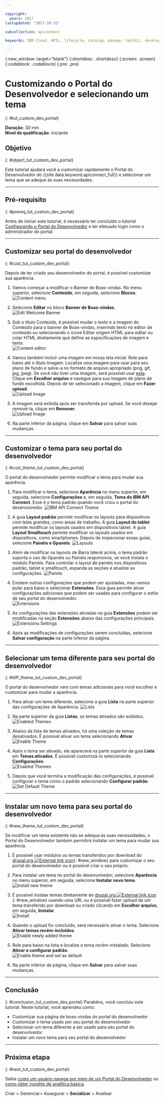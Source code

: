 ```yaml
---

copyright:
  years: 2017
lastupdated: "2017-10-31"

subcollection: apiconnect

keywords: IBM Cloud, APIs, lifecycle, catalog, manage, toolkit, develop, dev portal, tutorial

---
```


{:new_window: target="blank"}
{:shortdesc: .shortdesc}
{:screen: .screen}
{:codeblock: .codeblock}
{:pre: .pre}

# Customizando o Portal do Desenvolvedor e selecionando um tema
{: #tut_custom_dev_portal}

**Duração**: 30 min  
**Nível de qualificação**: iniciante  


## Objetivo
{: #object_tut_custom_dev_portal}

Este tutorial ajudará você a customizar rapidamente o Portal do Desenvolvedor do {{site.data.keyword.apiconnect_full}} e selecionar um tema que se adeque às suas necessidades.

---

## Pré-requisito
{: #prereq_tut_custom_dev_portal}

Antes de iniciar este tutorial, é necessário ter concluído o tutorial [Configurando o Portal do Desenvolvedor](/docs/services/apiconnect/tutorials?topic=apiconnect-tut_config_dev_portal) e ter efetuado login como o administrador do portal.

---

## Customizar seu portal do desenvolvedor
{: #cust_tut_custom_dev_portal}

Depois de ter criado seu desenvolvedor do portal, é possível customizar sua aparência.

1. Vamos começar a modificar o Banner de Boas-vindas. No menu superior, selecione **Conteúdo**, em seguida, selecione **Blocos**.  
  ![Content menu](images/31-content.png)

2. Selecione **Editar** no bloco **Banner de Boas-vindas**.  
  ![Edit Welcome Banner](images/32-edit.png)

3. Sob o título Conteúdo, é possível mudar o texto e a imagem do Conteúdo para o banner de Boas-vindas, inserindo texto no editor de conteúdo ou selecionando o ícone Editar origem HTML para editar ou colar HTML diretamente que define as especificações de imagem e texto.  
  ![Content editor](images/33-content.png) 

4. Vamos também incluir uma imagem em nossa tela inicial. Role para baixo até o título Imagem. Localize uma imagem para usar para seu plano de fundo e salve-a no formato de arquivo apropriado (png, gif, jpg, jpeg). Se você não tiver uma imagem, será possível usar [esta](images/Cloudy_Day.png). Clique em **Escolher arquivo** e navegue para sua imagem de plano de fundo escolhida. Depois de ter selecionado a imagem, clique em **Fazer upload**.  
  ![Upload Image](images/34-image.png)

5. A imagem será exibida após ser transferida por upload. Se você desejar removê-la, clique em **Remover**.  
  ![Upload Image](images/35-uploaded-image.png)
 
6. Na parte inferior da página, clique em **Salvar** para salvar suas mudanças.  
  
---

## Customizar o tema para seu portal do desenvolvedor
{: #cust_theme_tut_custom_dev_portal}

O portal do desenvolvedor permite modificar o tema para mudar sua aparência.

1. Para modificar o tema, selecione **Aparência** no menu superior, em seguida, selecione **Configurações** e, em seguida, **Tema do IBM API Connect**. Esse é o tema padrão quando você criou o portal do desenvolvedor.
![IBM API Connect Theme](images/41-APIC-theme.png) 


2. A guia **Layout padrão** permite modificar os layouts para dispositivos com telas grandes, como áreas de trabalho. A guia **Layout do tablet** permite modificar os layouts usados em dispositivos tablet. A guia **Layout Smalltouch** permite modificar os layouts usados em dispositivos, como smartphones. Depois de inspecionar essas guias, selecione **Painéis e Gpanels**.
  ![Layouts](images/42-layout.png)

3. Além de modificar os layouts de Barra lateral acima, o tema padrão suporta o uso de Gpanels ou Painéis responsivos, se você instala o módulo Painéis. Para controlar o layout de painéis nos dispositivos padrão, tablet e smalltouch, expanda as seções e atualize as configurações.
![Panels](images/43-panels.png) 

4. Existem outras configurações que podem ser ajustadas, mas vamos pular para baixo e selecionar **Extensões**. Essa guia permite ativar configurações adicionais que podem ser usadas para configurar o estilo de seu portal do desenvolvedor.  
  ![Extensions](images/44-extensions.png)

5. As configurações das extensões ativadas na guia **Extensões** podem ser modificadas na seção **Extensões** abaixo das configurações principais.     
  ![Extensions Settings](images/45-extension-settings.png)

6. Após as modificações de configurações serem concluídas, selecione **Salvar configuração** na parte inferior da página.

---

## Selecionar um tema diferente para seu portal do desenvolvedor
{: #diff_theme_tut_custom_dev_portal}

O portal do desenvolvedor vem com temas adicionais para você escolher e customizar para mudar a aparência.

1. Para ativar um tema diferente, selecione a guia **Lista** na parte superior das configurações de Aparência.
  ![Lists](images/51-list.png) 

2. Na parte superior da guia **Listas**, os temas ativados são exibidos.
![Enabled Themes](images/52-enabled-themes.png)

3. Abaixo da lista de temas ativados, há uma coleção de temas desativados. É possível ativar um tema selecionando **Ativar**   
  ![Enable Theme](images/53-enable-theme.png) 

4. Após o tema ser ativado, ele aparecerá na parte superior da guia **Lista** em **Temas ativados**. É possível customizá-lo selecionando **Configurações**.  
  ![Enabled Themes](images/54-theme-settings.png)

5. Depois que você termina a modificação das configurações, é possível configurar o tema como o padrão selecionando **Configurar padrão**.     
  ![Set Default Theme](images/55-set-default.png)

---

## Instalar um novo tema para seu portal do desenvolvedor
{: #new_theme_tut_custom_dev_portal}

Se modificar um tema existente não se adequa às suas necessidades, o Portal do Desenvolvedor também permitirá instalar um tema para mudar sua aparência.

1. É possível usar módulos ou temas transferidos por download do [drupal.org ![External link icon](../../icons/launch-glyph.svg "External link icon")](http://drupal.org){: #new_window} para customizar o seu portal do desenvolvedor ou é possível criar o seu próprio.

2. Para instalar um tema no portal do desenvolvedor, selecione **Aparência** no menu superior, em seguida, selecione **Instalar novo tema**.  
  ![Install new theme](images/62-install-new.png)

3. É possível instalar temas diretamente do [drupal.org ![External link icon](../../icons/launch-glyph.svg "External link icon")](http://drupal.org){: #new_window} usando uma URL ou é possível fazer upload de um tema transferido por download ou criado clicando em **Escolher arquivo**, em seguida, **Instalar**.  
  ![Install](images/63-install.png) 

4. Quando o upload for concluído, será necessário ativar o tema. Selecione **Ativar temas recém-incluídos**.  
  ![Enable newly added theme](images/64-upload.png)

5. Role para baixo na lista e localize o tema recém-instalado. Selecione **Ativar e configurar padrão**.  
  ![Enable theme and set as default](images/65-enable.png)

6. Na parte inferior da página, clique em **Salvar** para salvar suas mudanças.  

---

## Conclusão
{: #conclusion_tut_custom_dev_portal}
Parabéns, você concluiu este tutorial. Neste tutorial, você aprendeu como:

* Customizar sua página de boas-vindas do portal do desenvolvedor
* Customizar o tema usado por seu portal do desenvolvedor 
* Selecionar um tema diferente a ser usado para seu portal do desenvolvedor
* Instalar um novo tema para seu portal do desenvolvedor

---

## Próxima etapa
{: #next_tut_custom_dev_portal}

Saiba [como um usuário navega por meio de um Portal do Desenvolvedor](/docs/services/apiconnect/tutorials?topic=apiconnect-tut_discover_apis) ou [como obter insights de analítica básica](/docs/services/apiconnect/tutorials?topic=apiconnect-tut_insights_analytics).

Criar > Gerenciar> Assegurar > **Socializar** > Analisar  

